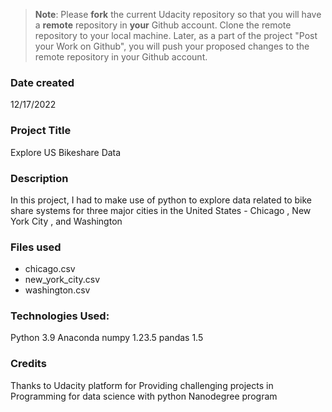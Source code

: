 >**Note**: Please **fork** the current Udacity repository so that you will have a **remote** repository in **your** Github account. Clone the remote repository to your local machine. Later, as a part of the project "Post your Work on Github", you will push your proposed changes to the remote repository in your Github account.

### Date created
12/17/2022

### Project Title
Explore US Bikeshare Data

### Description
In this project, I had to make use of python to explore data related to bike share systems for three major cities in the United States - Chicago , New York City , and Washington

### Files used

- chicago.csv
- new_york_city.csv
- washington.csv

### Technologies Used:
Python 3.9
Anaconda
numpy 1.23.5
pandas 1.5

### Credits
Thanks to Udacity platform for Providing challenging projects in Programming for data science with python Nanodegree program
